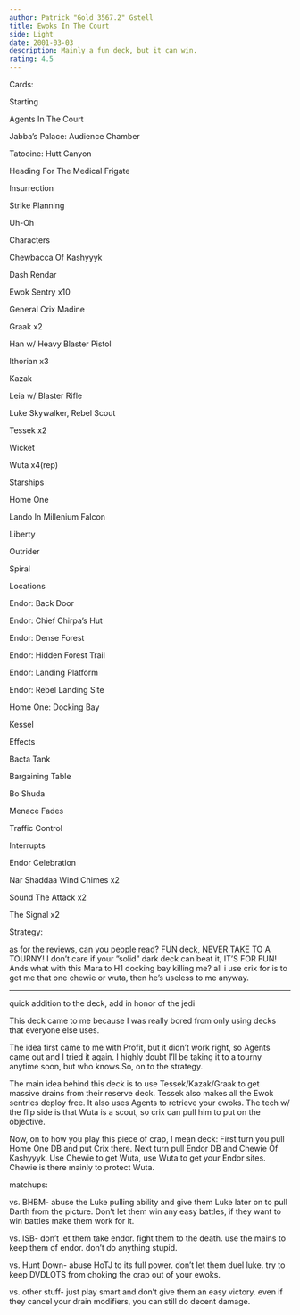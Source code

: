```yaml
---
author: Patrick "Gold 3567.2" Gstell
title: Ewoks In The Court
side: Light
date: 2001-03-03
description: Mainly a fun deck, but it can win.
rating: 4.5
---
```

Cards: 

  Starting
Agents In The Court
Jabba’s Palace: Audience Chamber
Tatooine: Hutt Canyon
Heading For The Medical Frigate
Insurrection
Strike Planning
Uh-Oh

  Characters
Chewbacca Of Kashyyyk
Dash Rendar
Ewok Sentry x10
General Crix Madine
Graak x2
Han w/ Heavy Blaster Pistol
Ithorian x3
Kazak 
Leia w/ Blaster Rifle
Luke Skywalker, Rebel Scout
Tessek x2
Wicket
Wuta x4(rep)

  Starships
Home One
Lando In Millenium Falcon
Liberty
Outrider
Spiral

  Locations
Endor: Back Door
Endor: Chief Chirpa’s Hut
Endor: Dense Forest
Endor: Hidden Forest Trail
Endor: Landing Platform
Endor: Rebel Landing Site
Home One: Docking Bay
Kessel

  Effects
Bacta Tank
Bargaining Table
Bo Shuda
Menace Fades
Traffic Control

  Interrupts
Endor Celebration
Nar Shaddaa Wind Chimes x2
Sound The Attack x2
The Signal x2 

Strategy: 

as for the reviews, can you people read? FUN deck, NEVER TAKE TO A TOURNY! I don’t care if your ”solid” dark deck can beat it, IT’S FOR FUN! Ands what with this Mara to H1 docking bay killing me? all i use crix for is to get me that one chewie or wuta, then he’s useless to me anyway.
------------------------------------------------------------


quick addition to the deck, add in honor of the jedi


This deck came to me because I was really bored from only using decks that everyone else uses. 

The idea first came to me with Profit, but it didn’t work right, so Agents came out and I tried it again. I highly doubt I’ll be taking it to a tourny anytime soon, but who knows.So, on to the strategy.

The main idea behind this deck is to use Tessek/Kazak/Graak to get massive drains from their reserve deck. Tessek also makes all the Ewok sentries deploy free. It also uses Agents to retrieve your ewoks. The tech w/ the flip side is that Wuta is a scout, so crix can pull him to put on the objective.
 Now, on to how you play this piece of crap, I mean deck:  First turn you pull Home One DB and put Crix there. Next turn pull Endor DB and Chewie Of Kashyyyk. Use Chewie to get Wuta, use Wuta to get your Endor sites. Chewie is there mainly to protect Wuta.

 matchups:

vs. BHBM- abuse the Luke pulling ability and give them Luke later on to pull Darth from the picture. Don’t let them win any easy battles, if they want to win battles make them work for it.

vs. ISB- don’t let them take endor. fight them to the death. use the mains to keep them of endor. don’t do anything stupid.

vs. Hunt Down- abuse HoTJ to its full power. don’t let them duel luke. try to keep DVDLOTS from choking the crap out of your ewoks.

vs. other stuff- just play smart and don’t give them an easy victory. even if they cancel your drain modifiers, you can still do decent damage.  